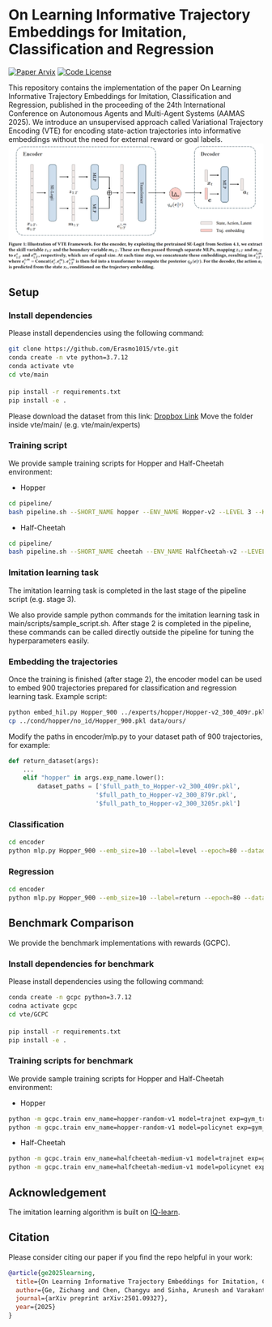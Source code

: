# On Learning Informative Trajectory Embeddings for Imitation, Classification and Regression
[![Paper Arvix](https://img.shields.io/badge/Paper-Arvix%20Link-green)](https://arxiv.org/abs/2501.09327)
[![Code License](https://img.shields.io/badge/Code%20License-MIT-yellow.svg)](https://github.com/Erasmo1015/vte/blob/main/LICENSE)

This repository contains the implementation of the paper On Learning Informative Trajectory Embeddings for Imitation, Classification and Regression, published in the proceeding of the 24th International Conference on Autonomous Agents and Multi-Agent Systems (AAMAS 2025). We introduce an unsupervised approach called Variational Trajectory Encoding (VTE) for encoding state-action trajectories into informative embeddings without the need for external reward or goal labels.
<img src="./VTE.png" width="1000px"></img>

## Setup
### Install dependencies
Please install dependencies using the following command: 
```bash
git clone https://github.com/Erasmo1015/vte.git
conda create -n vte python=3.7.12
conda activate vte
cd vte/main

pip install -r requirements.txt
pip install -e .
```

Please download the dataset from this link:
[Dropbox Link](https://www.dropbox.com/scl/fo/4pn7str4yl8bwzolmq8ii/AMei8NZzlLh_ysmTGThM9BQ?rlkey=97lfiyykuyab7cxwk7wnduq0n&st=klhzccha&dl=0)
Move the folder inside vte/main/ (e.g. vte/main/experts)

### Training script
We provide sample training scripts for Hopper and Half-Cheetah environment:

- Hopper
```bash
cd pipeline/
bash pipeline.sh --SHORT_NAME hopper --ENV_NAME Hopper-v2 --LEVEL 3 --KLD_ALPHA 1 --AGENT_ACTOR_LR 3e-05 --AGENT_CRITIC_LR 3e-05 --AGENT_INIT_TEMP 1e-12 --ENV_LEARN_STEPS 1e5 --METHOD_LOSS v0 --SAVE_LAST True
```

- Half-Cheetah
```bash
cd pipeline/
bash pipeline.sh --SHORT_NAME cheetah --ENV_NAME HalfCheetah-v2 --LEVEL 3 --KLD_ALPHA 10 --AGENT_ACTOR_LR 5e-05 --AGENT_CRITIC_LR 1e-04 --AGENT_INIT_TEMP 1e-12 --ENV_LEARN_STEPS 2e6 --METHOD_LOSS value --SAVE_LAST True
```

### Imitation learning task
The imitation learning task is completed in the last stage of the pipeline script (e.g. stage 3).

We also provide sample python commands for the imitation learning task in main/scripts/sample_script.sh. After stage 2 is completed in the pipeline, these commands can be called directly outside the pipeline for tuning the hyperparameters easily.


### Embedding the trajectories
Once the training is finished (after stage 2), the encoder model can be used to embed 900 trajectories prepared for classification and regression learning task. 
Example script:
```bash
python embed_hil.py Hopper_900 ../experts/hopper/Hopper-v2_300_409r.pkl,../experts/hopper/Hopper-v2_300_879r.pkl,../experts/hopper/Hopper-v2_300_3205r.pkl -b env=\"hopper\" -b checkpoint=\"experiments/$encoder_ckpt_path\" --embed_mode=mean --cond_dim=10 --exp_id=no_id
cp ../cond/hopper/no_id/Hopper_900.pkl data/ours/
```

Modify the paths in encoder/mlp.py to your dataset path of 900 trajectories, for example: 
```python
def return_dataset(args):
    ...
    elif "hopper" in args.exp_name.lower():
        dataset_paths = ['$full_path_to_Hopper-v2_300_409r.pkl',
                        '$full_path_to_Hopper-v2_300_879r.pkl',
                        '$full_path_to_Hopper-v2_300_3205r.pkl']
```

### Classification
```bash
cd encoder
python mlp.py Hopper_900 --emb_size=10 --label=level --epoch=80 --datadir=ours
```

### Regression
``` bash
cd encoder
python mlp.py Hopper_900 --emb_size=10 --label=return --epoch=80 --datadir=ours
```

## Benchmark Comparison
We provide the benchmark implementations with rewards (GCPC).
### Install dependencies for benchmark
Please install dependencies using the following command: 
```bash
conda create -n gcpc python=3.7.12
codna activate gcpc
cd vte/GCPC

pip install -r requirements.txt
pip install -e .
```

### Training scripts for benchmark
We provide sample training scripts for Hopper and Half-Cheetah environment:

- Hopper
```bash
python -m gcpc.train env_name=hopper-random-v1 model=trajnet exp=gym_trl model.model_config.mask_type=mae_rc custom=True
python -m gcpc.train env_name=hopper-random-v1 model=policynet exp=gym_pl model.model_config.tjn_ckpt_path=$tjn_ckpt_path custom=True
```

- Half-Cheetah
```bash
python -m gcpc.train env_name=halfcheetah-medium-v1 model=trajnet exp=gym_trl model.model_config.mask_type=mae_rc custom=True
python -m gcpc.train env_name=halfcheetah-medium-v1 model=policynet exp=gym_pl model.model_config.tjn_ckpt_path=$tjn_ckpt_path custom=True
```
## Acknowledgement
The imitation learning algorithm is built on [IQ-learn](https://github.com/Div99/IQ-Learn).

## Citation
Please consider citing our paper if you find the repo helpful in your work:

```bibtex
@article{ge2025learning,
  title={On Learning Informative Trajectory Embeddings for Imitation, Classification and Regression},
  author={Ge, Zichang and Chen, Changyu and Sinha, Arunesh and Varakantham, Pradeep},
  journal={arXiv preprint arXiv:2501.09327},
  year={2025}
}
```
